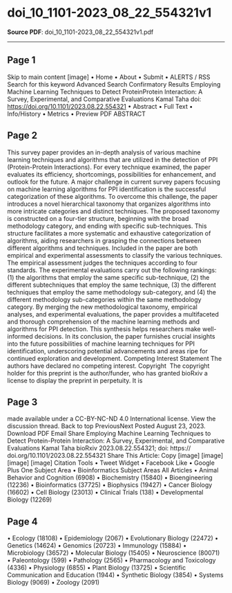 # doi_10_1101-2023_08_22_554321v1

**Source PDF**: doi_10_1101-2023_08_22_554321v1.pdf

---

## Page 1

Skip to main content
[image]
•  Home
•  About
•  Submit
•  ALERTS / RSS
Search for this keyword
Advanced Search
Confirmatory Results
Employing Machine Learning
Techniques to Detect ProteinProtein Interaction: A Survey,
Experimental, and Comparative
Evaluations
Kamal Taha
doi: https://doi.org/10.1101/2023.08.22.554321
•  Abstract
•  Full Text
•  Info/History
•  Metrics
•  Preview PDF
ABSTRACT

## Page 2

This survey paper provides an in-depth analysis of various machine
learning techniques and algorithms that are utilized in the detection
of PPI (Protein-Protein Interactions). For every technique examined,
the paper evaluates its efficiency, shortcomings, possibilities for
enhancement, and outlook for the future. A major challenge in
current survey papers focusing on machine learning algorithms for
PPI identification is the successful categorization of these
algorithms. To overcome this challenge, the paper introduces a
novel hierarchical taxonomy that organizes algorithms into more
intricate categories and distinct techniques. The proposed taxonomy
is constructed on a four-tier structure, beginning with the broad
methodology category, and ending with specific sub-techniques.
This structure facilitates a more systematic and exhaustive
categorization of algorithms, aiding researchers in grasping the
connections between different algorithms and techniques. Included
in the paper are both empirical and experimental assessments to
classify the various techniques. The empirical assessment judges the
techniques according to four standards. The experimental
evaluations carry out the following rankings: (1) the algorithms that
employ the same specific sub-technique, (2) the different subtechniques that employ the same technique, (3) the different
techniques that employ the same methodology sub-category, and
(4) the different methodology sub-categories within the same
methodology category. By merging the new methodological
taxonomy, empirical analyses, and experimental evaluations, the
paper provides a multifaceted and thorough comprehension of the
machine learning methods and algorithms for PPI detection. This
synthesis helps researchers make well-informed decisions. In its
conclusion, the paper furnishes crucial insights into the future
possibilities of machine learning techniques for PPI identification,
underscoring potential advancements and areas ripe for continued
exploration and development.
Competing Interest Statement
The authors have declared no competing interest.
Copyright 
The copyright holder for this preprint is the author/funder, who has
granted bioRxiv a license to display the preprint in perpetuity. It is

## Page 3

made available under a CC-BY-NC-ND 4.0 International license.
View the discussion thread.
Back to top
PreviousNext
Posted August 23, 2023.
Download PDF
Email
Share
Employing Machine Learning Techniques to Detect Protein-Protein
Interaction: A Survey, Experimental, and Comparative Evaluations
Kamal Taha
bioRxiv 2023.08.22.554321; doi: https://
doi.org/10.1101/2023.08.22.554321
Share This Article: Copy
[image] [image] [image] [image]
Citation Tools
•  Tweet Widget
•  Facebook Like
•  Google Plus One
Subject Area
•  Bioinformatics
Subject Areas
All Articles
•  Animal Behavior and Cognition (6908)
•  Biochemistry (15840)
•  Bioengineering (12236)
•  Bioinformatics (37725)
•  Biophysics (19427)
•  Cancer Biology (16602)
•  Cell Biology (23013)
•  Clinical Trials (138)
•  Developmental Biology (12269)

## Page 4

•  Ecology (18108)
•  Epidemiology (2067)
•  Evolutionary Biology (22472)
•  Genetics (14624)
•  Genomics (20723)
•  Immunology (15884)
•  Microbiology (36572)
•  Molecular Biology (15405)
•  Neuroscience (80071)
•  Paleontology (599)
•  Pathology (2565)
•  Pharmacology and Toxicology (4336)
•  Physiology (6855)
•  Plant Biology (13725)
•  Scientific Communication and Education (1944)
•  Synthetic Biology (3854)
•  Systems Biology (9069)
•  Zoology (2091)

